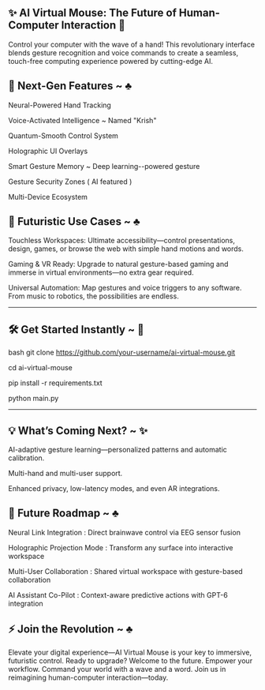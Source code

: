 ✨ AI Virtual Mouse: The Future of Human-Computer Interaction 🚀
-

Control your computer with the wave of a hand! This revolutionary interface blends gesture recognition and voice commands to create a seamless, touch-free computing experience powered by cutting-edge AI.

🌟 Next-Gen Features ~ ♣️
-

Neural-Powered Hand Tracking

Voice-Activated Intelligence ~ Named "Krish" 
 
Quantum-Smooth Control System

Holographic UI Overlays

Smart Gesture Memory ~ Deep learning--powered gesture

Gesture Security Zones ( AI featured )

Multi-Device Ecosystem

🌟 Futuristic Use Cases ~ ♣️
------------

Touchless Workspaces: Ultimate accessibility—control presentations, design, games, or browse the web with simple hand motions and words.

Gaming & VR Ready: Upgrade to natural gesture-based gaming and immerse in virtual environments—no extra gear required.

Universal Automation: Map gestures and voice triggers to any software. From music to robotics, the possibilities are endless.

-----------------------------------------------------------------------

🛠️ Get Started Instantly ~ 🔶
----
bash
git clone https://github.com/your-username/ai-virtual-mouse.git

cd ai-virtual-mouse

pip install -r requirements.txt

python main.py

-----------------------------------------------------------------------

💡 What’s Coming Next? ~ ✨
--

AI-adaptive gesture learning—personalized patterns and automatic calibration.

Multi-hand and multi-user support.

Enhanced privacy, low-latency modes, and even AR integrations.

🔮 Future Roadmap  ~  ♣️
--

Neural Link Integration :
Direct brainwave control via EEG sensor fusion

Holographic Projection Mode :
Transform any surface into interactive workspace

Multi-User Collaboration :
Shared virtual workspace with gesture-based collaboration

AI Assistant Co-Pilot :
Context-aware predictive actions with GPT-6 integration


⚡ Join the Revolution ~ ♣️
--

Elevate your digital experience—AI Virtual Mouse is your key to immersive, futuristic control. Ready to upgrade? Welcome to the future.
Empower your workflow. Command your world with a wave and a word. Join us in reimagining human-computer interaction—today.









